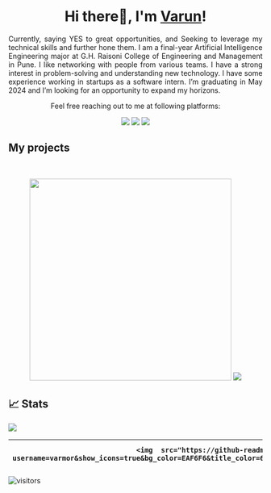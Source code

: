 <h1 align="center">Hi there👋, I'm <a href="https://varmor.github.io/">Varun</a>!</h1>

<p align="justify">Currently, saying YES to great opportunities, and Seeking to leverage my technical skills and further hone them.
I am a final-year Artificial Intelligence Engineering major at G.H. Raisoni College of Engineering and Management in Pune. I like networking with people from various teams. I have a strong interest in problem-solving and understanding new technology.
I have some experience working in startups as a software intern. I’m graduating in May 2024 and I’m looking for an opportunity to expand my horizons.
</p>


<p align="center">Feel free reaching out to me at following platforms:</p>

<p align="center">
  <a href="https://www.linkedin.com/in/varun-more/"><img src="https://img.shields.io/badge/LinkedIn-0077B5?style=for-the-badge&logo=linkedin&logoColor=white"></a>   
  <a href="https://twitter.com/thisisvarunmore/"><img src="https://img.shields.io/badge/Twitter-1DA1F2?style=for-the-badge&logo=twitter&logoColor=white"></a>
  <a href="mailto:morevarun4004@gmail.com"><img src="https://img.shields.io/badge/mail-EA4335?style=for-the-badge&logo=gmail&logoColor=white"></a>
</p>

## My projects

<br/>
<p align = "center">
<img width="400" src="https://user-images.githubusercontent.com/73105729/177190575-c4893e8f-6365-47ef-ac4f-883e10dbfec7.gif" /> 
<a href="https://github.com/varmor/SY_AI_B_G2_SPAM-EMAIL-DETECTION">
<img align="" src="https://github-readme-stats.vercel.app/api/pin/?username=varmor&repo=SPAM-EMAIL-DETECTOR&bg_color=EAF6F6&text_color=140200&title_color=66BFBF&border_color=66BFBF&icon_color=66BFBF" /></a> 
</p>

## 📈 Stats

<img src="https://activity-graph.herokuapp.com/graph?username=varmor&bg_color=EAF6F6&color=FF0063&line=66BFBF&point=FF4E81&area=true&hide_border=true">

| `<img  src="https://github-readme-stats.vercel.app/api?username=varmor&show_icons=true&bg_color=EAF6F6&title_color=66BFBF&icon_color=FE4880&text_color=FF4E81&locale=en">` | `<img src="https://github-readme-streak-stats.herokuapp.com?user=varmor&theme=merko&hide_border=true&date_format=M%20j%5B%2C%20Y%5D&background=EAF6F6&ring=FF5189&fire=FF5189&currStreakNum=66BFBF&sideNums=66BFBF" alt="Varun More's Streak" />` |
| :--------------------------------------------------------------------------------------------------------------------------------------------------------------------------: | :-------------------------------------------------------------------------------------------------------------------------------------------------------------------------------------------------------------------------------------------------: |

![visitors](https://visitor-badge.laobi.icu/badge?page_id=varmor.varmor)
